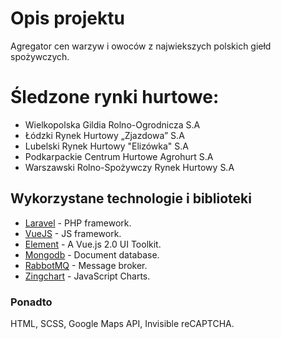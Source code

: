 # Opis projektu

Agregator cen warzyw i owoców z najwiekszych polskich giełd spożywczych.

# Śledzone rynki hurtowe:

* Wielkopolska Gildia Rolno-Ogrodnicza S.A
* Łódzki Rynek Hurtowy „Zjazdowa” S.A
* Lubelski Rynek Hurtowy "Elizówka" S.A
* Podkarpackie Centrum Hurtowe Agrohurt S.A
* Warszawski Rolno-Spożywczy Rynek Hurtowy S.A

## Wykorzystane technologie i biblioteki

* [Laravel](https://laravel.com/) - PHP framework.
* [VueJS](https://vuejs.org/) - JS framework.
* [Element](http://element.eleme.io/#/en-US) - A Vue.js 2.0 UI Toolkit.
* [Mongodb](https://www.mongodb.com/) - Document database.
* [RabbotMQ](https://www.rabbitmq.com/) - Message broker.
* [Zingchart](https://www.zingchart.com/) - JavaScript Charts.

### Ponadto 

HTML,
SCSS,
Google Maps API,
Invisible reCAPTCHA.





